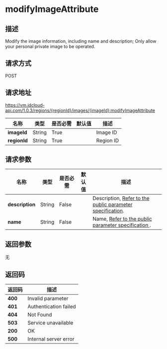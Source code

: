 # modifyImageAttribute


## 描述
Modify the image information, including name and description; Only allow your personal private image to be operated.


## 请求方式
POST

## 请求地址
https://vm.jdcloud-api.com/1.0.3/regions/{regionId}/images/{imageId}:modifyImageAttribute

|名称|类型|是否必需|默认值|描述|
|---|---|---|---|---|
|**imageId**|String|True| |Image ID|
|**regionId**|String|True| |Region ID|

## 请求参数
|名称|类型|是否必需|默认值|描述|
|---|---|---|---|---|
|**description**|String|False| |Description, <a href='https://www.jdcloud.com/help/detail/3870/isCatalog/1'>Refer to the public parameter specification</a>.|
|**name**|String|False| |Name, <a href='https://www.jdcloud.com/help/detail/3870/isCatalog/1'>Refer to the public parameter specification </a>.|


## 返回参数
无


## 返回码
|返回码|描述|
|---|---|
|**400**|Invalid parameter|
|**401**|Authentication failed|
|**404**|Not Found  |
|**503**|Service unavailable|
|**200**|OK|
|**500**|Internal server error|

